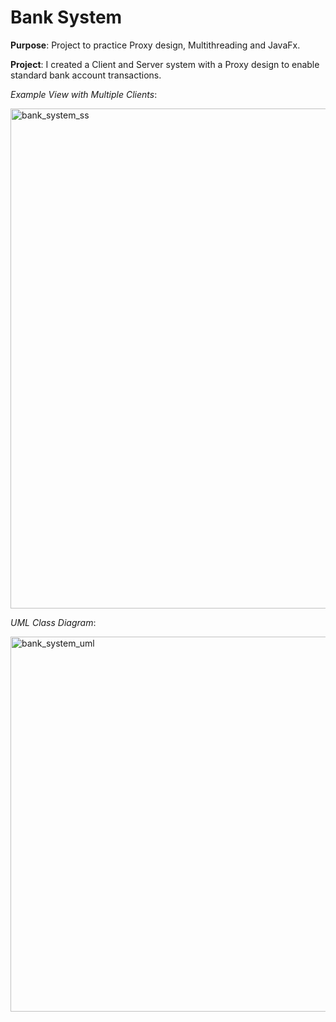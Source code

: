 # Bank System

**Purpose**: Project to practice Proxy design, Multithreading and JavaFx.

**Project**: I created a Client and Server system with a Proxy design to enable standard bank account transactions.

*Example View with Multiple Clients*:

<img width="800" alt="bank_system_ss" src="https://user-images.githubusercontent.com/31792170/204062228-573c1fb1-aa3f-4e17-b4cb-c46d769c0ef3.png">

*UML Class Diagram*:

<img width="600" alt="bank_system_uml" src="https://user-images.githubusercontent.com/31792170/204062245-866067e4-ab97-4f5b-ac4c-d4734d7eaebb.png">
